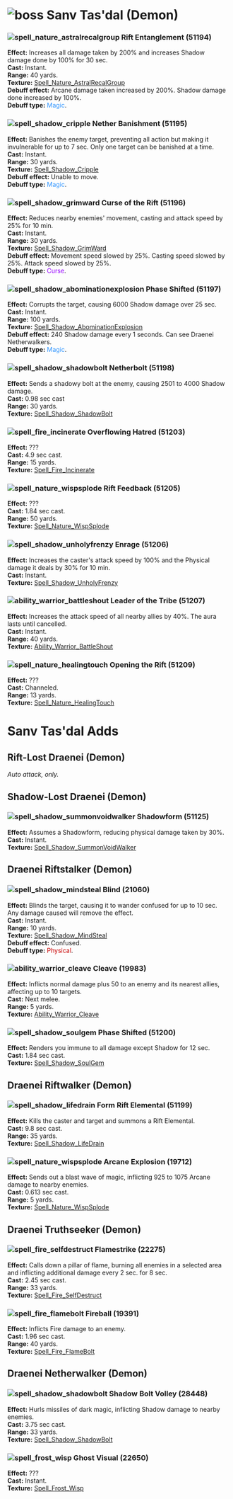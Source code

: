 # ![boss] Sanv Tas'dal (Demon)

[boss]: https://static.wikia.nocookie.net/wowwiki/images/f/f4/UI-Skull-32x32.png


### ![spell_nature_astralrecalgroup] Rift Entanglement (51194)
**Effect:** Increases all damage taken by 200% and increases Shadow damage done by 100% for 30 sec.<br>
**Cast:** Instant.<br>
**Range:** 40 yards.<br>
**Texture:** <a href="https://wow.zamimg.com/images/wow/icons/large/spell_nature_astralrecalgroup.jpg">Spell_Nature_AstralRecalGroup</a><br/>
**Debuff effect:** Arcane damage taken increased by 200%. Shadow damage done increased by 100%.<br>
**Debuff type:** <span style="color:#3296FF">Magic</span>.<br>

[spell_nature_astralrecalgroup]: https://wow.zamimg.com/images/wow/icons/small/spell_nature_astralrecalgroup.jpg


### ![spell_shadow_cripple] Nether Banishment (51195)
**Effect:** Banishes the enemy target, preventing all action but making it invulnerable for up to 7 sec.  Only one target can be banished at a time. <br>
**Cast:** Instant.<br>
**Range:** 30 yards.<br>
**Texture:** <a href="https://wow.zamimg.com/images/wow/icons/large/spell_shadow_cripple.jpg">Spell_Shadow_Cripple</a><br>
**Debuff effect:** Unable to move.<br/>
**Debuff type:** <span style="color:#3296FF">Magic</span>.<br>

[spell_shadow_cripple]: https://wow.zamimg.com/images/wow/icons/small/spell_shadow_cripple.jpg


### ![spell_shadow_grimward] Curse of the Rift (51196)
**Effect:** Reduces nearby enemies' movement, casting and attack speed by 25% for 10 min.<br>
**Cast:** Instant.<br>
**Range:** 30 yards.<br>
**Texture:** <a href="https://wow.zamimg.com/images/wow/icons/large/spell_shadow_grimward.jpg">Spell_Shadow_GrimWard</a><br>
**Debuff effect:** Movement speed slowed by 25%. Casting speed slowed by 25%. Attack speed slowed by 25%.<br>
**Debuff type:** <span style="color:#9600FF">Curse</span>.<br>

[spell_shadow_grimward]: https://wow.zamimg.com/images/wow/icons/small/spell_shadow_grimward.jpg


### ![spell_shadow_abominationexplosion] Phase Shifted (51197)
**Effect:** Corrupts the target, causing 6000 Shadow damage over 25 sec.<br>
**Cast:** Instant.<br>
**Range:** 100 yards.<br>
**Texture:** <a href="https://wow.zamimg.com/images/wow/icons/large/spell_shadow_abominationexplosion.jpg">Spell_Shadow_AbominationExplosion</a><br>
**Debuff effect:** 240 Shadow damage every 1 seconds. Can see Draenei Netherwalkers.<br>
**Debuff type:** <span style="color:#3296FF">Magic</span>.<br>

[spell_shadow_abominationexplosion]: https://wow.zamimg.com/images/wow/icons/small/spell_shadow_abominationexplosion.jpg


### ![spell_shadow_shadowbolt] Netherbolt (51198)
**Effect:** Sends a shadowy bolt at the enemy, causing 2501 to 4000 Shadow damage.<br>
**Cast:** 0.98 sec cast<br>
**Range:** 30 yards.<br>
**Texture:** <a href="https://wow.zamimg.com/images/wow/icons/large/spell_shadow_shadowbolt.jpg">Spell_Shadow_ShadowBolt</a><br>

[spell_shadow_shadowbolt]: https://wow.zamimg.com/images/wow/icons/small/spell_shadow_shadowbolt.jpg


### ![spell_fire_incinerate] Overflowing Hatred (51203)
**Effect:** ???<br>
**Cast:** 4.9 sec cast.<br>
**Range:** 15 yards.<br>
**Texture:** <a href="https://wow.zamimg.com/images/wow/icons/large/spell_fire_incinerate.jpg">Spell_Fire_Incinerate</a><br>

[spell_fire_incinerate]: https://wow.zamimg.com/images/wow/icons/small/spell_fire_incinerate.jpg

### ![spell_nature_wispsplode] Rift Feedback (51205)
**Effect:** ???<br>
**Cast:** 1.84 sec cast.<br>
**Range:** 50 yards.<br>
**Texture:** <a href="https://wow.zamimg.com/images/wow/icons/large/spell_nature_wispsplode.jpg">Spell_Nature_WispSplode</a><br>

[spell_nature_wispsplode]: https://wow.zamimg.com/images/wow/icons/small/spell_nature_wispsplode.jpg


### ![spell_shadow_unholyfrenzy] Enrage (51206)
**Effect:** Increases the caster's attack speed by 100% and the Physical damage it deals by 30% for 10 min.<br>
**Cast:** Instant.<br>
**Texture:** <a href="https://wow.zamimg.com/images/wow/icons/large/spell_shadow_unholyfrenzy.jpg">Spell_Shadow_UnholyFrenzy</a><br>

[spell_shadow_unholyfrenzy]: https://wow.zamimg.com/images/wow/icons/small/spell_shadow_unholyfrenzy.jpg


### ![ability_warrior_battleshout] Leader of the Tribe (51207)
**Effect:** Increases the attack speed of all nearby allies by 40%. The aura lasts until cancelled.<br>
**Cast:** Instant.<br>
**Range:** 40 yards.<br>
**Texture:** <a href="https://wow.zamimg.com/images/wow/icons/large/ability_warrior_battleshout.jpg">Ability_Warrior_BattleShout</a><br>

[ability_warrior_battleshout]: https://wow.zamimg.com/images/wow/icons/small/ability_warrior_battleshout.jpg


### ![spell_nature_healingtouch] Opening the Rift (51209)
**Effect:** ???<br>
**Cast:** Channeled.<br>
**Range:** 13 yards.<br>
**Texture:** <a href="https://wow.zamimg.com/images/wow/icons/large/spell_nature_healingtouch.jpg">Spell_Nature_HealingTouch</a><br>

[spell_nature_healingtouch]: https://wow.zamimg.com/images/wow/icons/small/spell_nature_healingtouch.jpg



# Sanv Tas'dal Adds

## Rift-Lost Draenei (Demon)

*Auto attack, only.*



## Shadow-Lost Draenei (Demon)

### ![spell_shadow_summonvoidwalker] Shadowform (51125)
**Effect:** Assumes a Shadowform, reducing physical damage taken by 30%.<br>
**Cast:** Instant.<br>
**Texture:** <a href="https://wow.zamimg.com/images/wow/icons/large/spell_shadow_summonvoidwalker.jpg">Spell_Shadow_SummonVoidWalker</a><br>

[spell_shadow_summonvoidwalker]: https://wow.zamimg.com/images/wow/icons/small/spell_shadow_summonvoidwalker.jpg



## Draenei Riftstalker (Demon)


### ![spell_shadow_mindsteal] Blind (21060)
**Effect:** Blinds the target, causing it to wander confused for up to 10 sec.  Any damage caused will remove the effect.<br>
**Cast:** Instant.<br>
**Range:** 10 yards.<br>
**Texture:** <a href="https://wow.zamimg.com/images/wow/icons/large/spell_shadow_mindsteal.jpg">Spell_Shadow_MindSteal</a><br>
**Debuff effect:** Confused.<br>
**Debuff type:** <span style="color:#C80000">Physical</span>.<br>

[spell_shadow_mindsteal]: https://wow.zamimg.com/images/wow/icons/small/spell_shadow_mindsteal.jpg


### ![ability_warrior_cleave] Cleave (19983)
**Effect:** Inflicts normal damage plus 50 to an enemy and its nearest allies, affecting up to 10 targets.<br>
**Cast:** Next melee.<br>
**Range:** 5 yards.<br>
**Texture:** <a href="https://wow.zamimg.com/images/wow/icons/large/ability_warrior_cleave.jpg">Ability_Warrior_Cleave</a><br>

[ability_warrior_cleave]: https://wow.zamimg.com/images/wow/icons/small/ability_warrior_cleave.jpg


### ![spell_shadow_soulgem] Phase Shifted (51200)
**Effect:** Renders you immune to all damage except Shadow for 12 sec.<br>
**Cast:** 1.84 sec cast.<br>
**Texture:** <a href="https://wow.zamimg.com/images/wow/icons/large/spell_shadow_soulgem.jpg">Spell_Shadow_SoulGem</a><br>

[spell_shadow_soulgem]: https://wow.zamimg.com/images/wow/icons/small/spell_shadow_soulgem.jpg



## Draenei Riftwalker (Demon)


### ![spell_shadow_lifedrain] Form Rift Elemental (51199)
**Effect:** Kills the caster and target and summons a Rift Elemental.<br>
**Cast:** 9.8 sec cast.<br>
**Range:** 35 yards.<br>
**Texture:** <a href="https://wow.zamimg.com/images/wow/icons/large/spell_shadow_lifedrain.jpg">Spell_Shadow_LifeDrain</a><br>

[spell_shadow_lifedrain]: https://wow.zamimg.com/images/wow/icons/small/spell_shadow_lifedrain.jpg


### ![spell_nature_wispsplode] Arcane Explosion (19712)
**Effect:** Sends out a blast wave of magic, inflicting 925 to 1075 Arcane damage to nearby enemies.<br>
**Cast:** 0.613 sec cast.<br>
**Range:** 5 yards.<br>
**Texture:** <a href="https://wow.zamimg.com/images/wow/icons/large/spell_nature_wispsplode.jpg">Spell_Nature_WispSplode</a><br>

[spell_nature_wispsplode]: https://wow.zamimg.com/images/wow/icons/small/spell_nature_wispsplode.jpg



## Draenei Truthseeker (Demon)


### ![spell_fire_selfdestruct] Flamestrike (22275)
**Effect:** Calls down a pillar of flame, burning all enemies in a selected area and inflicting additional damage every 2 sec. for 8 sec.<br>
**Cast:** 2.45 sec cast.<br>
**Range:** 33 yards.<br>
**Texture:** <a href="https://wow.zamimg.com/images/wow/icons/large/spell_fire_selfdestruct.jpg">Spell_Fire_SelfDestruct</a><br>

[spell_fire_selfdestruct]: https://wow.zamimg.com/images/wow/icons/small/spell_fire_selfdestruct.jpg


### ![spell_fire_flamebolt] Fireball (19391)
**Effect:** Inflicts Fire damage to an enemy.<br>
**Cast:** 1.96 sec cast.<br>
**Range:** 40 yards.<br>
**Texture:** <a href="https://wow.zamimg.com/images/wow/icons/large/spell_fire_flamebolt.jpg">Spell_Fire_FlameBolt</a><br>

[spell_fire_flamebolt]: https://wow.zamimg.com/images/wow/icons/small/spell_fire_flamebolt.jpg



## Draenei Netherwalker (Demon)


### ![spell_shadow_shadowbolt] Shadow Bolt Volley (28448)
**Effect:** Hurls missiles of dark magic, inflicting Shadow damage to nearby enemies.<br>
**Cast:** 3.75 sec cast.<br>
**Range:** 33 yards.<br>
**Texture:** <a href="https://wow.zamimg.com/images/wow/icons/large/spell_shadow_shadowbolt.jpg">Spell_Shadow_ShadowBolt</a><br>

[spell_shadow_shadowbolt]: https://wow.zamimg.com/images/wow/icons/small/spell_shadow_shadowbolt.jpg


### ![spell_frost_wisp] Ghost Visual (22650)
**Effect:** ???<br>
**Cast:** Instant.<br>
**Texture:** <a href="https://wow.zamimg.com/images/wow/icons/large/spell_frost_wisp.jpg">Spell_Frost_Wisp</a><br>

[spell_frost_wisp]: https://wow.zamimg.com/images/wow/icons/small/spell_frost_wisp.jpg